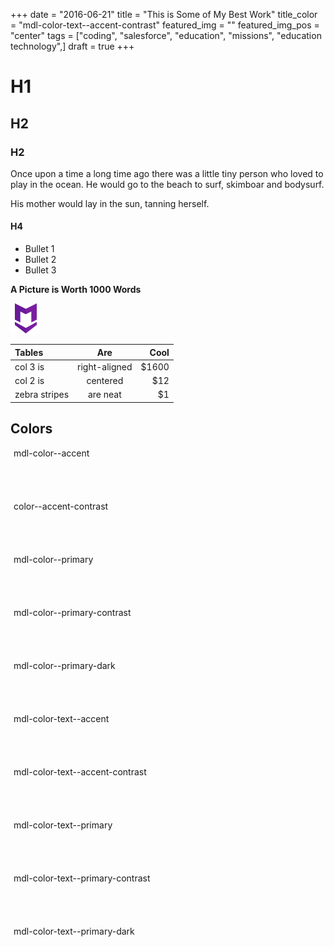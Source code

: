 +++
date = "2016-06-21"
title = "This is Some of My Best Work"
title_color = "mdl-color-text--accent-contrast"
featured_img = ""
featured_img_pos = "center"
tags = ["coding", "salesforce", "education", "missions", "education technology",]
draft = true
+++
# H1
## H2
### H2

Once upon a time a long time ago there was a little tiny person who loved to play in the ocean. He would go to the beach to surf, skimboar and bodysurf.

His mother would lay in the sun, tanning herself.

#### H4
* Bullet 1
* Bullet 2
* Bullet 3

**A Picture is Worth 1000 Words**

![alt text](https://github.com/adam-p/markdown-here/raw/master/src/common/images/icon48.png "Logo Title Text 1")

| Tables        | Are           | Cool  |
| :------------ |:-------------:| -----:|
| col 3 is      | right-aligned | $1600 |
| col 2 is      | centered      |   $12 |
| zebra stripes | are neat      |    $1 |


## Colors
<div style="height: 80px; width: 250px; margin: 5px;" class="mdl-color--accent">mdl-color--accent</div>
<div style="height: 80px; width: 250px; margin: 5px;" class="mdl-color--accent-contrast">color--accent-contrast</div>
<div style="height: 80px; width: 250px; margin: 5px;" class="mdl-color--primary">mdl-color--primary</div>
<div style="height: 80px; width: 250px; margin: 5px;" class="mdl-color--primary-contrast">mdl-color--primary-contrast</div>
<div style="height: 80px; width: 250px; margin: 5px;" class="mdl-color--primary-dark">mdl-color--primary-dark</div>
<div style="height: 80px; width: 250px; margin: 5px;" class="mdl-color-text--accent">mdl-color-text--accent</div>
<div style="height: 80px; width: 250px; margin: 5px;" class="mdl-color-text--accent-contrast">mdl-color-text--accent-contrast</div>
<div style="height: 80px; width: 250px; margin: 5px;" class="mdl-color-text--primary">mdl-color-text--primary</div>
<div style="height: 80px; width: 250px; margin: 5px;" class="mdl-color-text--primary-contrast">mdl-color-text--primary-contrast</div>
<div style="height: 80px; width: 250px; margin: 5px;" class="mdl-color-text--primary-dark">mdl-color-text--primary-dark</div>

